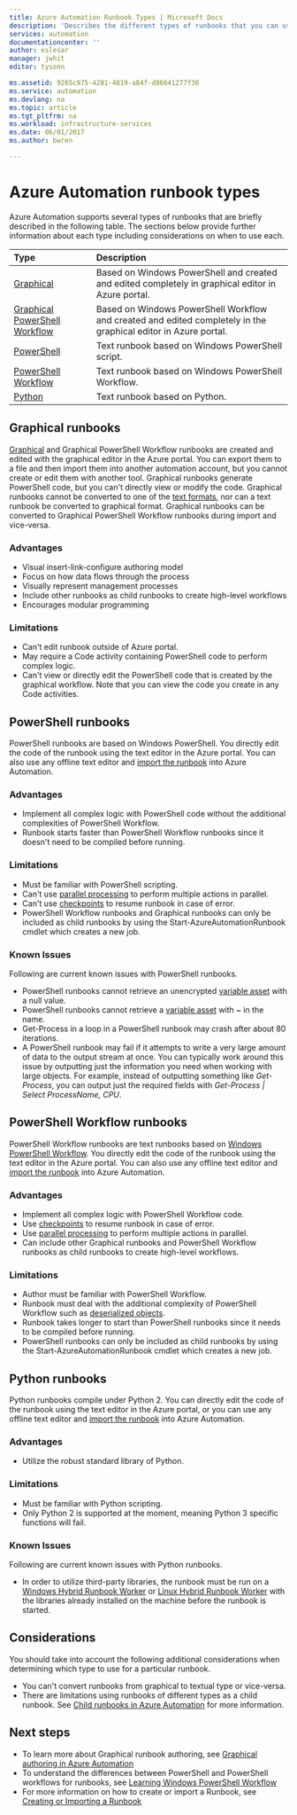 ```yaml
---
title: Azure Automation Runbook Types | Microsoft Docs
description: 'Describes the different types of runbooks that you can use in Azure Automation and considerations that you should take into account when determining which type to use. '
services: automation
documentationcenter: ''
author: eslesar
manager: jwhit
editor: tysonn

ms.assetid: 9265c975-4281-4819-a84f-d86641277f36
ms.service: automation
ms.devlang: na
ms.topic: article
ms.tgt_pltfrm: na
ms.workload: infrastructure-services
ms.date: 06/01/2017
ms.author: bwren

---
```

# Azure Automation runbook types
Azure Automation supports several types of runbooks that are  briefly described in the following table.  The sections below provide further information about each type including considerations on when to use each.

| Type | Description |
|:--- |:--- |
| [Graphical](#graphical-runbooks) |Based on Windows PowerShell and created and edited completely in graphical editor in Azure portal. |
| [Graphical PowerShell Workflow](#graphical-runbooks) |Based on Windows PowerShell Workflow and created and edited completely in the graphical editor in Azure portal. |
| [PowerShell](#powershell-runbooks) |Text runbook based on Windows PowerShell script. |
| [PowerShell Workflow](#powershell-workflow-runbooks) |Text runbook based on Windows PowerShell Workflow. |
| [Python](#python-runbooks) |Text runbook based on Python. |

## Graphical runbooks
[Graphical](automation-runbook-types.md#graphical-runbooks) and Graphical PowerShell Workflow runbooks are created and edited with the graphical editor in the Azure portal.  You can export them to a file and then import them into another automation account, but you cannot create or edit them with another tool.  Graphical runbooks generate PowerShell code, but you can't directly view or modify the code. Graphical runbooks cannot be converted to one of the [text formats](automation-runbook-types.md), nor can a text runbook be converted to graphical format. Graphical runbooks can be converted to Graphical PowerShell Workflow runbooks during import and vice-versa.

### Advantages
* Visual insert-link-configure authoring model  
* Focus on how data flows through the process  
* Visually represent management processes  
* Include other runbooks as child runbooks to create high-level workflows  
* Encourages modular programming  


### Limitations
* Can't edit runbook outside of Azure portal.
* May require a Code activity containing PowerShell code to perform complex logic.
* Can't view or directly edit the PowerShell code that is created by the graphical workflow. Note that you can view the code you create in any Code activities.

## PowerShell runbooks
PowerShell runbooks are based on Windows PowerShell.  You directly edit the code of the runbook using the text editor in the Azure portal.  You can also use any offline text editor and [import the runbook](http://msdn.microsoft.com/library/azure/dn643637.aspx) into Azure Automation.

### Advantages
* Implement all complex logic with PowerShell code without the additional complexities of PowerShell Workflow. 
* Runbook starts faster than PowerShell Workflow runbooks since it doesn't need to be compiled before running.

### Limitations
* Must be familiar with PowerShell scripting.
* Can't use [parallel processing](automation-powershell-workflow.md#parallel-processing) to perform multiple actions in parallel.
* Can't use [checkpoints](automation-powershell-workflow.md#checkpoints) to resume runbook in case of error.
* PowerShell Workflow runbooks and Graphical runbooks can only be included as child runbooks by using the Start-AzureAutomationRunbook cmdlet which creates a new job.

### Known Issues
Following are current known issues with PowerShell runbooks.

* PowerShell runbooks cannot retrieve an unencrypted [variable asset](automation-variables.md) with a null value.
* PowerShell runbooks cannot retrieve a [variable asset](automation-variables.md) with *~* in the name.
* Get-Process in a loop in a PowerShell runbook may crash after about 80 iterations. 
* A PowerShell runbook may fail if it attempts to write a very large amount of data to the output stream at once.   You can typically work around this issue by outputting just the information you need when working with large objects.  For example, instead of outputting something like *Get-Process*, you can output just the required fields with *Get-Process | Select ProcessName, CPU*.

## PowerShell Workflow runbooks
PowerShell Workflow runbooks are text runbooks based on [Windows PowerShell Workflow](automation-powershell-workflow.md).  You directly edit the code of the runbook using the text editor in the Azure portal.  You can also use any offline text editor and [import the runbook](http://msdn.microsoft.com/library/azure/dn643637.aspx) into Azure Automation.

### Advantages
* Implement all complex logic with PowerShell Workflow code.
* Use [checkpoints](automation-powershell-workflow.md#checkpoints) to resume runbook in case of error.
* Use [parallel processing](automation-powershell-workflow.md#parallel-processing) to perform multiple actions in parallel.
* Can include other Graphical runbooks and PowerShell Workflow runbooks as child runbooks to create high-level workflows.

### Limitations
* Author must be familiar with PowerShell Workflow.
* Runbook must deal with the additional complexity of PowerShell Workflow such as [deserialized objects](automation-powershell-workflow.md#code-changes).
* Runbook takes longer to start than PowerShell runbooks since it needs to be compiled before running.
* PowerShell runbooks can only be included as child runbooks by using the Start-AzureAutomationRunbook cmdlet which creates a new job.

## Python runbooks
Python runbooks compile under Python 2.  You can directly edit the code of the runbook using the text editor in the Azure portal, or you can use any offline text editor and [import the runbook](http://msdn.microsoft.com/library/azure/dn643637.aspx) into Azure Automation.

### Advantages
* Utilize the robust standard library of Python.

### Limitations
* Must be familiar with Python scripting.
* Only Python 2 is supported at the moment, meaning Python 3 specific functions will fail.

### Known Issues
Following are current known issues with Python runbooks.

* In order to utilize third-party libraries, the runbook must be run on a [Windows Hybrid Runbook Worker](https://docs.microsoft.com/en-us/azure/automation/automation-windows-hrw-install) or [Linux Hybrid Runbook Worker](https://docs.microsoft.com/en-us/azure/automation/automation-linux-hrw-install) with the libraries already installed on the machine before the runbook is started.

## Considerations
You should take into account the following additional considerations when determining which type to use for a particular runbook.

* You can't convert runbooks from graphical to textual type or vice-versa.
* There are limitations using runbooks of different types as a child runbook.  See [Child runbooks in Azure Automation](automation-child-runbooks.md) for more information.

## Next steps
* To learn more about Graphical runbook authoring, see [Graphical authoring in Azure Automation](automation-graphical-authoring-intro.md)
* To understand the differences between PowerShell and PowerShell workflows for runbooks, see [Learning Windows PowerShell Workflow](automation-powershell-workflow.md)
* For more information on how to create or import a Runbook, see [Creating or Importing a Runbook](automation-creating-importing-runbook.md)

